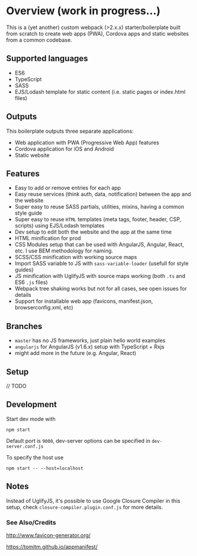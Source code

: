 # Overview (work in progress...)

This is a (yet another) custom webpack (>2.x.x) starter/boilerplate built
from scratch to create web apps (PWA), Cordova apps and static websites from a common codebase.

## Supported languages
 - ES6
 - TypeScript
 - SASS
 - EJS/Lodash template for static content (i.e. static pages or index.html files)

## Outputs

This boilerplate outputs three separate applications:

 - Web application with PWA (Progressive Web App) features
 - Cordova application for iOS and Android
 - Static website

## Features

 - Easy to add or remove entries for each app
 - Easy reuse services (think auth, data, notification) between the app and the website
 - Super easy to reuse SASS partials, utilities, mixins, having a common style guide
 - Super easy to reuse `HTML` templates (meta tags, footer, header, CSP, scripts) using EJS/Lodash templates
 - Dev setup to edit both the website and the app at the same time
 - HTML minification for prod
 - CSS Modules setup that can be used with AngularJS, Angular, React, etc. I use BEM methodology for naming.
 - SCSS/CSS minification with working source maps
 - Import SASS variable to JS with `sass-variable-loader` (usefull for style guides)
 - JS minification with UglifyJS with source maps working (both `.ts` and ES6 `.js` files)
 - Webpack tree shaking works but not for all cases, see open issues for details
 - Support for installable web app (favicons, manifest.json, browserconfig.xml, etc)

## Branches

 - `master` has no JS frameworks, just plain hello world examples
 - `angularjs` for AngularJS (v1.6.x) setup with TypeScript + Rxjs
 - might add more in the future (e.g. Angular, React)

## Setup

 // TODO

## Development

Start dev mode with

```
npm start
```

Default port is `9000`, dev-server options can be specified in `dev-server.conf.js`

To specify the host use
```
npm start -- --host=localhost
```

## Notes

Instead of UglifyJS, it's possible to use Google Closure Compiler
in this setup, check `closure-compiler.plugin.conf.js` for more details.

### See Also/Credits

http://www.favicon-generator.org/

https://tomitm.github.io/appmanifest/

